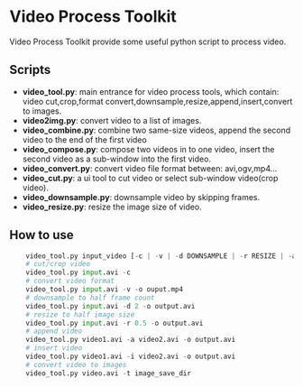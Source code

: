 Video Process Toolkit
====

Video Process Toolkit provide some useful python script to process video.

Scripts
------------------
- **video_tool.py**: main entrance for video process tools, which contain: video cut,crop,format convert,downsample,resize,append,insert,convert to images.
- **video2img.py**: convert video to a list of images.
- **video_combine.py**: combine two same-size videos, append the second video to the end of the first video
- **video_compose.py**: compose two videos in to one video, insert the second video as a sub-window into the first video.
- **video_convert.py**: convert video file format between: avi,ogv,mp4...
- **video_cut.py**: a ui tool to cut video or select sub-window video(crop video).
- **video_downsample.py**: downsample video by skipping frames.
- **video_resize.py**: resize the image size of video.


How to use
-------------------
```python
    video_tool.py input_video [-c | -v | -d DOWNSAMPLE | -r RESIZE | -a APPEND | -i INSERT | -t TOIMAGES] [-o OUTPUT]
    # cut/crop video
    video_tool.py input.avi -c
    # convert video format
    video_tool.py input.avi -v -o ouput.mp4
    # downsample to half frame count
    video_tool.py input.avi -d 2 -o output.avi
    # resize to half image size
    video_tool.py input.avi -r 0.5 -o output.avi
    # append video
    video_tool.py video1.avi -a video2.avi -o output.avi
    # insert video
    video_tool.py video1.avi -i video2.avi -o output.avi
    # convert video to images
    video_tool.py video.avi -t image_save_dir
```